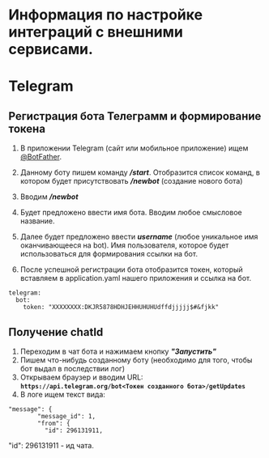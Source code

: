 # Информация по настройке интеграций с внешними сервисами.

# Telegram

## Регистрация бота Телеграмм и формирование токена

1. В приложении Telegram (сайт или мобильное приложение) ищем [@BotFather](https://telegram.me/botfather).
    
2. Данному боту пишем команду ***/start***. 
Отобразится список команд, в котором будет присутствовать ***/newbot*** (создание нового бота)
3. Вводим ***/newbot***
4. Будет предложено ввести имя бота. Вводим любое смысловое название.
5. Далее будет предложено ввести ***username*** (любое уникальное имя оканчивающееся на bot).
Имя пользователя, которое будет использоваться для формирования ссылки на бот.
6. После успешной регистрации бота отобразится токен, который вставляем 
   в application.yaml нашего приложения и ссылка на бот.

```
telegram:
  bot:
    token: "XXXXXXXX:DKJR5878HDHJEHHUHUHUdffdjjjjj$#&fjkk"
```

## Получение chatId
1. Переходим в чат бота и нажимаем кнопку ***"Запустить"***
2. Пишем что-нибудь созданному боту (необходимо для того, чтобы бот выдал в последствии лог)
3. Открываем браузер и вводим URL: **`https://api.telegram.org/bot<Токен созданного бота>/getUpdates`**
4. В логе ищем текст вида:

```antlrv4
"message": {
        "message_id": 1,
        "from": {
          "id": 296131911,
```

"id": 296131911 - ид чата.